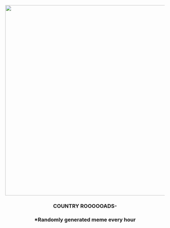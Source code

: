<p align="center">
        <img src="https://i.redd.it/oa0uxc9ngfp91.jpg" width="600" height="600">
        </p>
        <h3 align="center">COUNTRY ROOOOOADS-</h3>
        <h3 align="center">*Randomly generated meme every hour</h3>
    